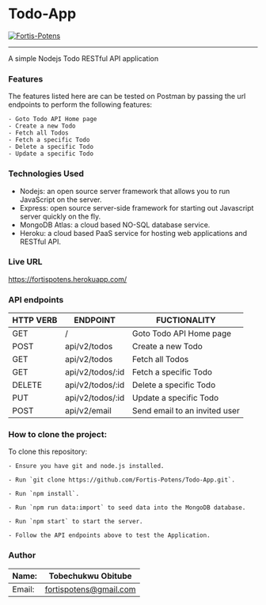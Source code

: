 # Todo-App

[![Fortis-Potens](https://circleci.com/gh/Fortis-Potens/Todo-App.svg?style=svg)](https://app.circleci.com/pipelines/github/Fortis-Potens/Todo-App)

<hr />
A simple Nodejs Todo RESTful API application

### Features

The features listed here are can be tested on Postman by passing the url endpoints to perform the following features:

```
- Goto Todo API Home page
- Create a new Todo
- Fetch all Todos
- Fetch a specific Todo
- Delete a specific Todo
- Update a specific Todo
```

### Technologies Used

- Nodejs: an open source server framework that allows you to run JavaScript on the server.
- Express: open source server-side framework for starting out Javascript server quickly on the fly.
- MongoDB Atlas: a cloud based NO-SQL database service.
- Heroku: a cloud based PaaS service for hosting web applications and RESTful API.

### Live URL

https://fortispotens.herokuapp.com/

### API endpoints

| HTTP VERB | ENDPOINT         | FUCTIONALITY                  |
| --------- | ---------------- | ----------------------------- |
| GET       | /                | Goto Todo API Home page       |
| POST      | api/v2/todos     | Create a new Todo             |
| GET       | api/v2/todos     | Fetch all Todos               |
| GET       | api/v2/todos/:id | Fetch a specific Todo         |
| DELETE    | api/v2/todos/:id | Delete a specific Todo        |
| PUT       | api/v2/todos/:id | Update a specific Todo        |
| POST      | api/v2/email     | Send email to an invited user |

### How to clone the project:

To clone this repository:

```
- Ensure you have git and node.js installed.

- Run `git clone https://github.com/Fortis-Potens/Todo-App.git`.

- Run `npm install`.

- Run `npm run data:import` to seed data into the MongoDB database.

- Run `npm start` to start the server.

- Follow the API endpoints above to test the Application.
```

### Author

| Name:  | Tobechukwu Obitube     |
| ------ | ---------------------- |
| Email: | fortispotens@gmail.com |
